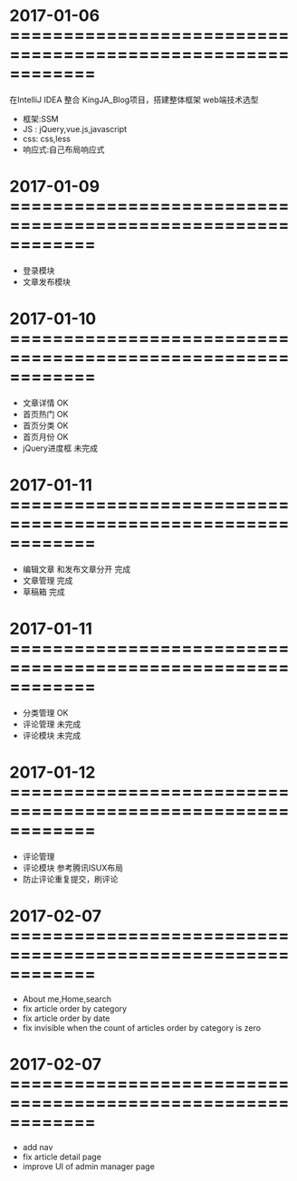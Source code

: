 # 2017-01-06 ============================================================
在IntelliJ IDEA 整合 KingJA_Blog项目，搭建整体框架
web端技术选型
* 框架:SSM
* JS : jQuery,vue.js,javascript
* css: css,less
* 响应式:自己布局响应式

# 2017-01-09 ============================================================
* 登录模块
* 文章发布模块

# 2017-01-10 ============================================================
* 文章详情 OK
* 首页热门 OK
* 首页分类 OK
* 首页月份 OK
* jQuery进度框 未完成

# 2017-01-11 ============================================================
* 编辑文章 和发布文章分开 完成
* 文章管理 完成
* 草稿箱 完成

# 2017-01-11 ============================================================
* 分类管理 OK
* 评论管理 未完成
* 评论模块 未完成

# 2017-01-12 ============================================================
* 评论管理
* 评论模块 参考腾讯ISUX布局
* 防止评论重复提交，刷评论

# 2017-02-07 ============================================================
* About me,Home,search
* fix article order by category
* fix article order by date
* fix invisible when the count of articles order by category is zero

# 2017-02-07 ============================================================
* add nav
* fix article detail page
* improve UI of admin manager page



